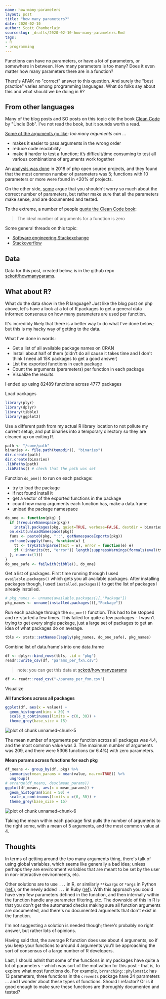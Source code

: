 ```yaml
---
name: how-many-parameters
layout: post
title: "how many parameters?"
date: 2020-02-10
author: Scott Chamberlain
sourceslug: _drafts/2020-02-10-how-many-parameters.Rmd
tags:
- R
- programming
---
```






Functions can have no parameters, or have a lot of parameters, or somewhere
in between. How many parameters is too many? Does it even matter how many
parameters there are in a function?

There's AFAIK no "correct" answer to this question. And surely the "best
practice" varies among programming languages. What do folks say about
this and what should we be doing in R?

## From other languages

Many of the blog posts and SO posts on this topic cite the book
[Clean Code][cleancode] by "Uncle Bob". I've not read the book, but
it sounds worth a read.

[Some of the arguments go like][hacker]: _too many arguments can_ ...

- makes it easier to pass arguments in the wrong order
- reduce code readability
- make it harder to test a function; it’s difficult/time consuming to
test all various combinations of arguments work together

An [analysis was done][php] in 2018 of php open source projects, and they
found that the most common number of parameters was 5; functions with 10
parameters or more were found in <20% of projects.

On the other side, [some](https://stackoverflow.com/a/175087/1091766) argue that
you shouldn't worry so much about the correct
number of parameters, but rather make sure that all the parameters make sense,
and are documented and tested.

To the extreme, a number of people [quote the Clean Code book][so1]:

> The ideal number of arguments for a function is zero

Some general threads on this topic:

- [Software engineering Stackexchange][so2]
- [Stackoverflow][so3]

## Data

Data for this post, created below, is in the github repo [sckott/howmanyparams](https://github.com/sckott/howmanyparams).

## What about R?

What do the data show in the R language? Just like the blog post on php above,
let's have a look at a lot of R packages to get a general data informed
consensus on how many parameters are used per function.

It's incredibly likely that there is a better way to do what I've done
below; but this is my hacky way of getting to the data.

What I've done in words:

- Get a list of all available package names on CRAN
- Install about half of them (didn't do all cause it takes time and 
I don't think I need all 15K packages to get a good answer)
- List the exported functions in each package
- Count the arguments (parameters) per function in each package
- Visualize the results

I ended up using 82489 functions across 4777 packages

Load packages


```r
library(plyr)
library(dplyr)
library(tibble)
library(ggplot2)
```

Use a different path from my actual R library location to not pollute
my current setup, and put binaries into a temporary directory 
so they are cleaned up on exiting R.

```r
path <- "/some/path"
binaries <- file.path(tempdir(), "binaries")
dir.create(path)
dir.create(binaries)
.libPaths(path)
.libPaths() # check that the path was set
```

Function `do_one()` to run on each package:
- try to load the package
- if not found install it
- get a vector of the exported functions in the package
- count how many arguments each function has, make a data.frame
- unload the package namespace

```r
do_one <- function(pkg) {
  if (!requireNamespace(pkg))
    install.packages(pkg, quiet=TRUE, verbose=FALSE, destdir = binaries)
  on.exit(unloadNamespace(pkg))
  funs <- paste0(pkg, "::", getNamespaceExports(pkg))
  enframe(vapply(funs, function(w) {
    tt <- tryCatch(parse(text = w), error = function(e) e)
    if (!inherits(tt, "error")) length(suppressWarnings(formals(eval(tt)))) else 0
  }, numeric(1)))
}
do_one_safe <- failwith(tibble(), do_one)
```

Get a list of packages. First time running through I used `available.packages()` which
gets you all available packages. After installing packages though, I used
`installed.packages()` to get the list of packages I already installed.

```r
# pkg_names <- unname(available.packages()[,"Package"])
pkg_names <- unname(installed.packages()[,"Package"])
```

Run each package through the `do_one()` function. This had to be stopped and
re-started a few times. This failed for quite a few packages - I wasn't trying to get every single package, just a large set of packages to get an idea of what packages do on average.

```r
tbls <- stats::setNames(lapply(pkg_names, do_one_safe), pkg_names)
```

Combine list of data.frame's into one data.frame

```r
df <- dplyr::bind_rows(tbls, .id = "pkg")
readr::write_csv(df, "params_per_fxn.csv")
```

> note: you can get this data at [sckott/howmanyparams](https://github.com/sckott/howmanyparams#how-many-parameters)

```r
df <- readr::read_csv("~/params_per_fxn.csv")
```

Visualize

**All functions across all packages**


```r
ggplot(df, aes(x = value)) +
  geom_histogram(bins = 30) +
  scale_x_continuous(limits = c(0, 30)) +
  theme_grey(base_size = 15)
```

![plot of chunk unnamed-chunk-5](/public/img/2020-02-10-how-many-parameters/unnamed-chunk-5-1.png)

The mean number of arguments per function across all packages was 4.4,
and the most common value was 3. The maximum number of arguments was
209, and there were 5306 functions
(or 6.4%) with zero
parameters.


**Mean params across functions for each pkg**


```r
df_means <- group_by(df, pkg) %>% 
  summarise(mean_params = mean(value, na.rm=TRUE)) %>% 
  ungroup()
# arrange(df_means, desc(mean_params))
ggplot(df_means, aes(x = mean_params)) +
  geom_histogram(bins = 50) +
  scale_x_continuous(limits = c(0, 30)) +
  theme_grey(base_size = 15)
```

![plot of chunk unnamed-chunk-6](/public/img/2020-02-10-how-many-parameters/unnamed-chunk-6-1.png)

Taking the mean within each package first pulls the number of arguments to the right some,
with a mean of 5 arguments, and the most common value at 4.

## Thoughts

In terms of getting around the too many arguments thing, there's talk of
using global variables, which seems like generally a bad idea; unless perhaps
they are environment variables that are meant to be set by the user in
non-interactive environments, etc.

Other solutions are to use `...` in R, or similarly `**kwargs` or `*args` in Python ([ref.](https://pythontips.com/2013/08/04/args-and-kwargs-in-python-explained/)), or
the newly added `...` in Ruby ([ref](https://eregon.me/blog/2019/11/10/the-delegation-challenge-of-ruby27.html)). With this approach you could have very few parameters
defined in the function, and then internally within the function handle any parameter
filtering, etc. The downside of this in R is that you don't get the automated
checks making sure all function arguments are documented, and there's no documented
arguments that don't exist in the function.

I'm not suggesting a solution is needed though; there's probably no right answer, but rather lots of opinions.

Having said that, the average R function does use about 4 arguments, so if you 
keep your functions to around 4 arguments you'll be approaching the sort of
consensus of a large number of R developers.

Last, I should admit that some of the functions in my packages have quite a lot
of parameters - which was sort of the motivation for this post - that is, to explore
what most functions do. For example, `brranching::phylomatic` has 13 parameters,
three functions in the `crevents` package have 24 parameters ... and I wonder
about these types of functions. Should I refactor? Or is it good enough to make
sure these functions are thoroughly documented and tested?


[php]: https://www.exakat.io/how-many-parameters-is-too-many/
[hacker]: https://hackernoon.com/object-oriented-tricks-3-death-by-arguments-d070ac86d996
[cleancode]: https://www.goodreads.com/book/show/3735293-clean-code
[so1]: https://stackoverflow.com/a/175035/1091766
[so2]: https://softwareengineering.stackexchange.com/questions/145055/are-there-guidelines-on-how-many-parameters-a-function-should-accept
[so3]: https://stackoverflow.com/questions/174968/how-many-parameters-are-too-many

